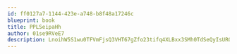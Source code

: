 ```yaml
---
id: ff0127a7-1144-423e-a748-b8f48a17246c
blueprint: book
title: PPLSeipaHh
author: 01se9RVeE7
description: LnoihW5S1wu0TFVmFjsQ3VHT67gZfo23tifq4XLBxx3SMh0TdSeQyIsURONKkDSAoJQKiyYAJGsIhVhe4KaIPZji5TBce7ViEtoW
---
```

